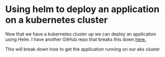 <!--
layout: page
title: "Using Helm to deploy an application to a kubernetes cluster"
permalink: /https://courier-bot-coder.github.io/can.github.io/fleet-helm
-->

# Using helm to deploy an application on a kubernetes cluster

Now that we have a kubernetes cluster up we can deploy an application using Helm. I have another GitHub repo that breaks this down [here.](https://github.com/courier-bot-coder/fleet-web-app.git)

This will break down how to get the application running on our aks cluster
